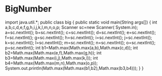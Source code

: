# BigNumber
import java.util.*; 
public class big { 
    public static void main(String args[]) { 
        int a,b,c,d,e,f,g,h,i,j,k,l,m,n,o,p; 
        Scanner sc=new Scanner( System.in);
        a=sc.nextInt();
        b=sc.nextInt();
        c=sc.nextInt();
        d=sc.nextInt();
        e=sc.nextInt();
        f=sc.nextInt();
        g=sc.nextInt();
        h=sc.nextInt();
        i=sc.nextInt();
        j=sc.nextInt();
        k=sc.nextInt();
        l=sc.nextInt();
        m=sc.nextInt();
        n=sc.nextInt();
        o=sc.nextInt();
        p=sc.nextInt();
        int b1=Math.max(Math.max(a,b),Math.max(c,d));
        int b2=Math.max(Math.max(e,f),Math.max(g,h));
        int b3=Math.max(Math.max(i,j),Math.max(k,l));
        int b4=Math.max(Math.max(m,n),Math.max(o,p));
        System.out.println(Math.max(Math.max(b1,b2),Math.max(b3,b4))); }
        }
